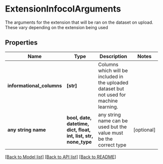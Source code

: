 # ExtensionInfocolArguments

The arguments for the extension that will be ran on the dataset on upload. These vary depending on the extension being used 

## Properties
Name | Type | Description | Notes
------------ | ------------- | ------------- | -------------
**informational_columns** | **[str]** | Columns which will be included in the uploaded dataset but not used for machine learning.  | 
**any string name** | **bool, date, datetime, dict, float, int, list, str, none_type** | any string name can be used but the value must be the correct type | [optional]

[[Back to Model list]](../README.md#documentation-for-models) [[Back to API list]](../README.md#documentation-for-api-endpoints) [[Back to README]](../README.md)


